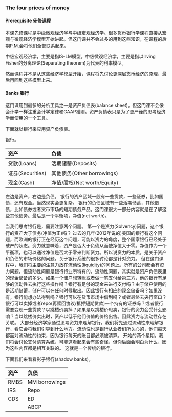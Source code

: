 ### The four prices of money
#### Prerequisite 先修课程

本课先修课程是中级微观经济学与中级宏观经济学。很多货币银行学课程直接从宏观与微观经济学模型开始讲起。但这门课并不会过多的用到这些知识，在课程的后期P.M.会将他们全部联系起来。

中级宏观经济学，主要是指IS-LM模型。中级微观经济学，主要是指以Irving Fisher的分离理论(Separating theorem)为代表的利率模型。

然而课程并不是从这些经济学模型开始，课程将先讨论更深层货币经济的原理，最后再回到这些模型上来。

#### Banks 银行

这门课用到最多的分析工具之一是资产负债表(balance sheet)。但这门课不会像会计学一样注重会计学定律和GAAP准则。资产负债表只是为了更严谨的思考经济学而使用的一个工具。

下面就以银行来应用资产负债表。

银行。

|资产 |负债 |
|:--------------|:--------------|
|贷款(Loans) |活期储蓄(Deposits) |
|证券(Securities) |其他债务(Other borrowings) |
|现金(Cash) |净值/股权(Net worth/Equity) |


左边是资产，右边是负债。
银行的资产区域一般有一些贷款，一些证券，比如国债，还有现金。当然现实会更复杂。
银行的负债区域有一些活期储蓄，其他借债，比如债券或者货币市场的短期债务产品。这门课很大一部分内容就是在了解这些其他债务。最后是一个平衡项，净值(net worth)。

当我们思考银行是，需要注意两个问题。
第一个是资力(Solvency)问题，这个银行的资产大于债务(净值为正)吗？
过去的几年(2012年说的)美国的银行有这个问题，而欧洲的银行正在经历这个问题，可能以资力的角度，整个国家银行已经处于破产的状态。资力就意味着，资产是否大于负债从而使净值大于零。净值作为一个平衡项，也可以通过净值是否大于零来判断资力。所以说资力的本质，是关于资产和负债的市场价格的问题。关于银行系统的很多讨论都是针对资力。
但在这门课程中，我们将主要的注意力放在流动性(liquidity)的问题上。所有的公司都会有资力问题，但流动性问题是银行行业所特有的。流动性问题，其实就是资产负债表里的现金储备的多少。如果一个储户想转账或者做一笔支付给第三方，他的银行有足够的流动性去执行这些操作吗？银行有足够的现金来进行支付吗？由于储户使用的是活期储蓄，储户可以在任何时候取出。因此银行有相应的现金储备吗？如果没有，银行能想办法得到吗？银行可以在货币市场中借到吗？或者最终去央行窗口？银行可以卖掉或者repo(再赎回协议/抵押短期贷款)一个持有的证券吗？或者银行需要变现一些贷款？以跳楼价卖掉？如果是以跳楼价甩卖，银行的资力会受什么影响？当以跳楼价卖出时，资产以低于他们价值的价格出售。因此资力与流动性存在关联。
大部分经济学家通过思考资力来理解银行。我们将先通过流动性来理解银行，看它会将我们引导到什么地方。流动性也是银行从业者们所关心的，他们每天都面对流动性的约束，因为银行每天的账目都必须被清算。
开始的两个星期，我们将会讨论支付清算系统，可能这看起来会有些奇怪，但你后面会明白为什么，因为这些内容都是相互关联的。
这就是一个传统的银行。

下面我们来看看影子银行(shadow banks)。

|资产 |负债 |
|:-----------------|:------------|
|RMBS |MM borrowings |
|IRS |Repo |
|CDS |ED |
|   | ABCP |
